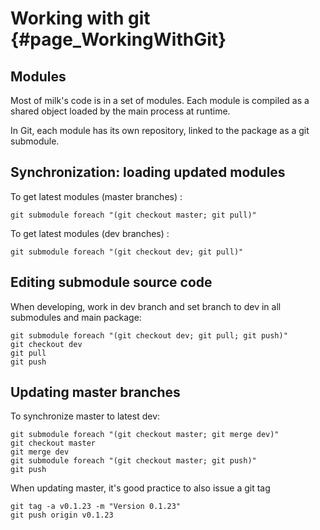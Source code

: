 # Working with git {#page_WorkingWithGit}

## Modules

Most of milk's code is in a set of modules. Each module is compiled as a shared object loaded by the main process at runtime.

In Git, each module has its own repository, linked to the package as a git submodule.




## Synchronization: loading updated modules

To get latest modules (master branches) :

	git submodule foreach "(git checkout master; git pull)"

To get latest modules (dev branches) :

	git submodule foreach "(git checkout dev; git pull)"


## Editing submodule source code

When developing, work in dev branch and set branch to dev in all submodules and main package:

	git submodule foreach "(git checkout dev; git pull; git push)"
	git checkout dev
	git pull
	git push
	

## Updating master branches

To synchronize master to latest dev:
	
	git submodule foreach "(git checkout master; git merge dev)"
	git checkout master
	git merge dev
	git submodule foreach "(git checkout master; git push)"
	git push

When updating master, it's good practice to also issue a git tag

	git tag -a v0.1.23 -m "Version 0.1.23"
	git push origin v0.1.23


